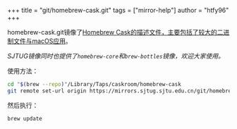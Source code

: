 +++
title = "git/homebrew-cask.git"
tags = ["mirror-help"]
author = "htfy96"
+++

homebrew-cask.git镜像了[Homebrew Cask的描述文件，主要包括了较大的二进制文件与macOS应用](https://github.com/Homebrew/homebrew-cask.git)。

*SJTUG镜像同时也提供了`homebrew-core`和`brew-bottles`镜像，欢迎大家使用。*

使用方法：
```sh
cd "$(brew --repo)"/Library/Taps/caskroom/homebrew-cask
git remote set-url origin https://mirrors.sjtug.sjtu.edu.cn/git/homebrew-cask.git
```

然后执行：

```sh
brew update
```